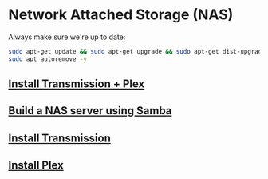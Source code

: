 # Network Attached Storage (NAS)

Always make sure we're up to date:

```bash
sudo apt-get update && sudo apt-get upgrade && sudo apt-get dist-upgrade -y
sudo apt autoremove -y
```

## [Install Transmission + Plex](https://github.com/gmihaila/raspberry_projects/blob/master/nas/plex-transmission.md)

## [Build a NAS server using Samba](https://github.com/gmihaila/raspberry_projects/blob/master/nas/samba.md)

## [Install Transmission](https://github.com/gmihaila/raspberry_projects/blob/master/nas/transmission.md)

## [Install Plex](https://github.com/gmihaila/raspberry_projects/blob/master/nas/plex.md)
